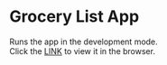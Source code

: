 # Grocery List App

Runs the app in the development mode.\
Click the [LINK](https://sanjanaekanayake.github.io/grocery-list/) to view it in the browser.
